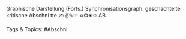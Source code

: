 Graphische Darstellung (Forts.)
Synchronisationsgraph: geschachtelte kritische Abschni tte
✍✌✎☞
✫✪✬✩
AB

   Tags & Topics:
   #Abschni